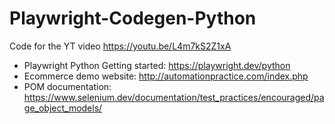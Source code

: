 # Playwright-Codegen-Python
Code for the YT video https://youtu.be/L4m7kS2Z1xA

- Playwright Python Getting started: https://playwright.dev/python
- Ecommerce demo website: http://automationpractice.com/index.php
- POM documentation: https://www.selenium.dev/documentation/test_practices/encouraged/page_object_models/

